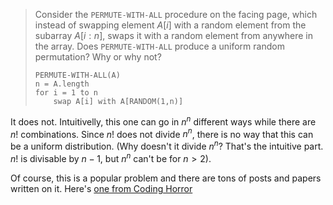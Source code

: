> Consider the `PERMUTE-WITH-ALL` procedure on the facing page, which instead of
> swapping element $A[i]$ with a random element from the subarray $A[i:n]$,
> swaps it with a random element from anywhere in the array. Does
> `PERMUTE-WITH-ALL` produce a uniform random permutation? Why or why not?
>
>     PERMUTE-WITH-ALL(A)
>     n = A.length
>     for i = 1 to n
>         swap A[i] with A[RANDOM(1,n)]

It does not. Intuitivelly, this one can go in $n^n$ different ways while there
are $n!$ combinations. Since $n!$ does not divide $n^n$, there is no way that
this can be a uniform distribution. (Why doesn't it divide $n^n$? That's the
intuitive part. $n!$ is divisable by $n-1$, but $n^n$ can't be for $n > 2$).

Of course, this is a popular problem and there are tons of posts and papers
written on it. Here's [one from Coding Horror](http://www.codinghorror.com/blog/2007/12/the-danger-of-naivete.html)
